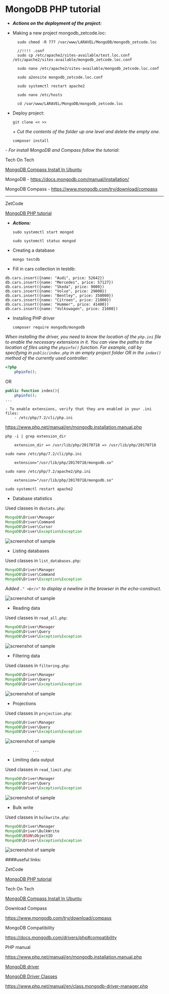 MongoDB PHP tutorial
====================================================

* ***Actions on the deployment of the project:***

- Making a new project mongodb_zetcode.loc:
				
		sudo chmod -R 777 /var/www/LARAVEL/MongoDB/mongodb_zetcode.loc

		//!!!! .conf
		sudo cp /etc/apache2/sites-available/test.loc.conf /etc/apache2/sites-available/mongodb_zetcode.loc.conf
				
		sudo nano /etc/apache2/sites-available/mongodb_zetcode.loc.conf

		sudo a2ensite mongodb_zetcode.loc.conf

		sudo systemctl restart apache2

		sudo nano /etc/hosts
		
		cd /var/www/LARAVEL/MongoDB/mongodb_zetcode.loc
				
- Deploy project:

	`git clone << >>`
	
	_+ Сut the contents of the folder up one level and delete the empty one._

	`composer install`		
											
_- For install MongoDB and Compass follow the tutorial:_

Tech On Tech	

[MongoDB Compass Install In Ubuntu]( https://www.youtube.com/watch?v=No_DXalfy60&ab_channel=ProgrammingKnowledge )

MongoDB - 
<https://docs.mongodb.com/manual/installation/>

MongoDB Compass - 
<https://www.mongodb.com/try/download/compass>
									
---									
			
ZetCode
			
[MongoDB PHP tutorial]( http://zetcode.com/db/mongodbphp/ )

* ***Actions:***

	`sudo systemctl start mongod`

	`sudo systemctl status mongod`

- Creating a database 

	`mongo testdb`

- Fill in cars collection in testdb:

```
db.cars.insert({name: "Audi", price: 52642})
db.cars.insert({name: "Mercedes", price: 57127})
db.cars.insert({name: "Skoda", price: 9000})
db.cars.insert({name: "Volvo", price: 29000})
db.cars.insert({name: "Bentley", price: 350000})
db.cars.insert({name: "Citroen", price: 21000})
db.cars.insert({name: "Hummer", price: 41400})
db.cars.insert({name: "Volkswagen", price: 21600})
```	

- Installing PHP driver

	`composer require mongodb/mongodb`

_When installing the driver, you need to know the location of the `php.ini` file to enable the necessary extensions in it. You can view the paths to the location of files using the `phpinfo()` function. For example, call by specifying in `public/indeх.php` in an empty project folder OR in the `index()` method of the currently used controller:_

```php
<?php
	phpinfo();
```

OR

```php
public function index(){
	phpinfo();
...	
```

	- To enable extensions, verify that they are enabled in your .ini files:
		- /etc/php/7.2/cli/php.ini

<https://www.php.net/manual/en/mongodb.installation.manual.php>

	php -i | grep extension_dir
		
		extension_dir => /usr/lib/php/20170718 => /usr/lib/php/20170718

	sudo nano /etc/php/7.2/cli/php.ini
		
		extension="/usr/lib/php/20170718/mongodb.so"

	sudo nano /etc/php/7.2/apache2/php.ini
	
		extension="/usr/lib/php/20170718/mongodb.so"
		
	sudo systemctl restart apache2		

- Database statistics

Used classes in `dbstats.php`:

```php
MongoDB\Driver\Manager
MongoDB\Driver\Command
MongoDB\Driver\Cursor
MongoDB\Driver\Exception\Exception
```

![screenshot of sample]( https://github.com/mslobodyanyuk/mongodb_zetcode/blob/master/public/images/1.png )

- Listing databases

Used classes in `list_databases.php`:

```php
MongoDB\Driver\Manager
MongoDB\Driver\Command
MongoDB\Driver\Exception\Exception
```

_Added `." <br/>"` to display a newline in the browser in the echo-construct._

![screenshot of sample]( https://github.com/mslobodyanyuk/mongodb_zetcode/blob/master/public/images/2.png )

- Reading data

Used classes in `read_all.php`:

```php
MongoDB\Driver\Manager
MongoDB\Driver\Query
MongoDB\Driver\Exception\Exception
```

![screenshot of sample]( https://github.com/mslobodyanyuk/mongodb_zetcode/blob/master/public/images/3.png )

- Filtering data

Used classes in `filtering.php`:

```php
MongoDB\Driver\Manager
MongoDB\Driver\Query
MongoDB\Driver\Exception\Exception
```

![screenshot of sample]( https://github.com/mslobodyanyuk/mongodb_zetcode/blob/master/public/images/4.png )

- Projections

Used classes in `projection.php`:

```php
MongoDB\Driver\Manager
MongoDB\Driver\Query
MongoDB\Driver\Exception\Exception
```

![screenshot of sample]( https://github.com/mslobodyanyuk/mongodb_zetcode/blob/master/public/images/5.png )

                ...

- Limiting data output

Used classes in `read_limit.php`:

```php
MongoDB\Driver\Manager
MongoDB\Driver\Query
MongoDB\Driver\Exception\Exception
```

![screenshot of sample]( https://github.com/mslobodyanyuk/mongodb_zetcode/blob/master/public/images/6.png )

- Bulk write

Used classes in `bulkwrite.php`:

```php
MongoDB\Driver\Manager
MongoDB\Driver\BulkWrite
MongoDB\BSON\ObjectID
MongoDB\Driver\Exception\Exception
```

![screenshot of sample]( https://github.com/mslobodyanyuk/mongodb_zetcode/blob/master/public/images/7.png )

####useful links:

ZetCode
			
[MongoDB PHP tutorial]( http://zetcode.com/db/mongodbphp/ )

Tech On Tech	

[MongoDB Compass Install In Ubuntu]( https://www.youtube.com/watch?v=No_DXalfy60&ab_channel=TechOnTech )

Download Compass 

<https://www.mongodb.com/try/download/compass>

MongoDB Compatibility

<https://docs.mongodb.com/drivers/php#compatibility>

PHP manual

<https://www.php.net/manual/en/mongodb.installation.manual.php>

[MongoDB driver]( https://www.php.net/manual/en/set.mongodb.php )

[MongoDB Driver Classes]( https://www.php.net/manual/ru/book.mongodb.php )

<https://www.php.net/manual/en/class.mongodb-driver-manager.php>